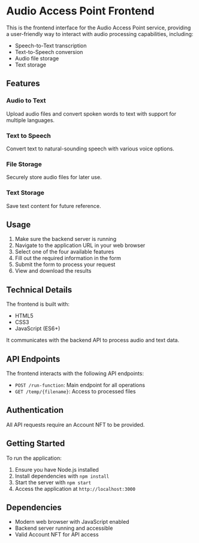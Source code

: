 # Audio Access Point Frontend

This is the frontend interface for the Audio Access Point service, providing a user-friendly way to interact with audio processing capabilities, including:

- Speech-to-Text transcription
- Text-to-Speech conversion
- Audio file storage
- Text storage

## Features

### Audio to Text
Upload audio files and convert spoken words to text with support for multiple languages.

### Text to Speech
Convert text to natural-sounding speech with various voice options.

### File Storage
Securely store audio files for later use.

### Text Storage
Save text content for future reference.

## Usage

1. Make sure the backend server is running
2. Navigate to the application URL in your web browser
3. Select one of the four available features
4. Fill out the required information in the form
5. Submit the form to process your request
6. View and download the results

## Technical Details

The frontend is built with:
- HTML5
- CSS3
- JavaScript (ES6+)

It communicates with the backend API to process audio and text data.

## API Endpoints

The frontend interacts with the following API endpoints:

- `POST /run-function`: Main endpoint for all operations
- `GET /temp/{filename}`: Access to processed files

## Authentication

All API requests require an Account NFT to be provided.

## Getting Started

To run the application:

1. Ensure you have Node.js installed
2. Install dependencies with `npm install`
3. Start the server with `npm start`
4. Access the application at `http://localhost:3000`

## Dependencies

- Modern web browser with JavaScript enabled
- Backend server running and accessible
- Valid Account NFT for API access 